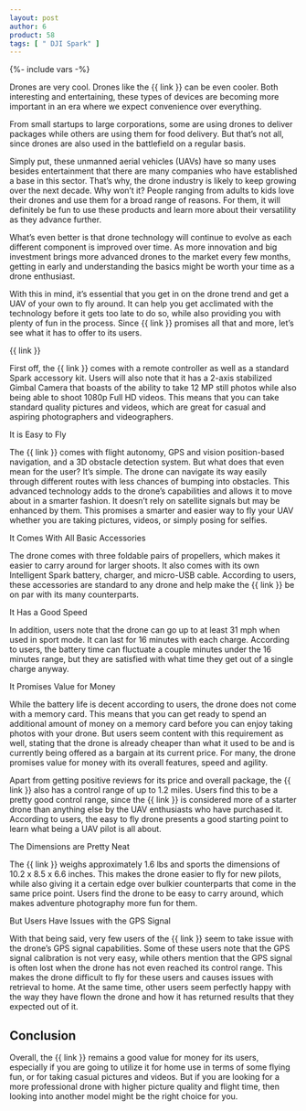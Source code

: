```yaml
---
layout: post
author: 6
product: 58
tags: [ " DJI Spark" ]
---
```


{%- include vars -%}

Drones are very cool. Drones like the {{ link }} can be even cooler. Both interesting and entertaining, these types of devices are becoming more important in an era where we expect convenience over everything.

  

From small startups to large corporations, some are using drones to deliver packages while others are using them for food delivery. But that’s not all, since drones are also used in the battlefield on a regular basis.

  

Simply put, these unmanned aerial vehicles (UAVs) have so many uses besides entertainment that there are many companies who have established a base in this sector. That’s why, the drone industry is likely to keep growing over the next decade. Why won’t it? People ranging from adults to kids love their drones and use them for a broad range of reasons. For them, it will definitely be fun to use these products and learn more about their versatility as they advance further.

  

What’s even better is that drone technology will continue to evolve as each different component is improved over time. As more innovation and big investment brings more advanced drones to the market every few months, getting in early and understanding the basics might be worth your time as a drone enthusiast.

  

With this in mind, it’s essential that you get in on the drone trend and get a UAV of your own to fly around. It can help you get acclimated with the technology before it gets too late to do so, while also providing you with plenty of fun in the process. Since {{ link }} promises all that and more, let’s see what it has to offer to its users.

  

{{ link }}

First off, the {{ link }} comes with a remote controller as well as a standard Spark accessory kit. Users will also note that it has a 2-axis stabilized Gimbal Camera that boasts of the ability to take 12 MP still photos while also being able to shoot 1080p Full HD videos. This means that you can take standard quality pictures and videos, which are great for casual and aspiring photographers and videographers.

  

It is Easy to Fly

The {{ link }} comes with flight autonomy, GPS and vision position-based navigation, and a 3D obstacle detection system. But what does that even mean for the user? It’s simple. The drone can navigate its way easily through different routes with less chances of bumping into obstacles. This advanced technology adds to the drone’s capabilities and allows it to move about in a smarter fashion. It doesn’t rely on satellite signals but may be enhanced by them. This promises a smarter and easier way to fly your UAV whether you are taking pictures, videos, or simply posing for selfies.

  

It Comes With All Basic Accessories

The drone comes with three foldable pairs of propellers, which makes it easier to carry around for larger shoots. It also comes with its own Intelligent Spark battery, charger, and micro-USB cable. According to users, these accessories are standard to any drone and help make the {{ link }} be on par with its many counterparts.

  

It Has a Good Speed

In addition, users note that the drone can go up to at least 31 mph when used in sport mode. It can last for 16 minutes with each charge. According to users, the battery time can fluctuate a couple minutes under the 16 minutes range, but they are satisfied with what time they get out of a single charge anyway.

  

It Promises Value for Money

While the battery life is decent according to users, the drone does not come with a memory card. This means that you can get ready to spend an additional amount of money on a memory card before you can enjoy taking photos with your drone. But users seem content with this requirement as well, stating that the drone is already cheaper than what it used to be and is currently being offered as a bargain at its current price. For many, the drone promises value for money with its overall features, speed and agility.

  

Apart from getting positive reviews for its price and overall package, the {{ link }} also has a control range of up to 1.2 miles. Users find this to be a pretty good control range, since the {{ link }} is considered more of a starter drone than anything else by the UAV enthusiasts who have purchased it. According to users, the easy to fly drone presents a good starting point to learn what being a UAV pilot is all about.

  

The Dimensions are Pretty Neat

The {{ link }} weighs approximately 1.6 lbs and sports the dimensions of 10.2 x 8.5 x 6.6 inches. This makes the drone easier to fly for new pilots, while also giving it a certain edge over bulkier counterparts that come in the same price point. Users find the drone to be easy to carry around, which makes adventure photography more fun for them.

  

But Users Have Issues with the GPS Signal

With that being said, very few users of the {{ link }} seem to take issue with the drone’s GPS signal capabilities. Some of these users note that the GPS signal calibration is not very easy, while others mention that the GPS signal is often lost when the drone has not even reached its control range. This makes the drone difficult to fly for these users and causes issues with retrieval to home. At the same time, other users seem perfectly happy with the way they have flown the drone and how it has returned results that they expected out of it.

  

## Conclusion

Overall, the {{ link }} remains a good value for money for its users, especially if you are going to utilize it for home use in terms of some flying fun, or for taking casual pictures and videos. But if you are looking for a more professional drone with higher picture quality and flight time, then looking into another model might be the right choice for you.

